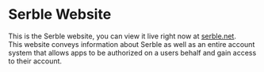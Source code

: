 # Serble Website
This is the Serble website, you can view it live right now at [serble.net](https://serble.net).  
This website conveys information about Serble as well as an entire account system that allows apps 
to be authorized on a users behalf and gain access to their account. 

